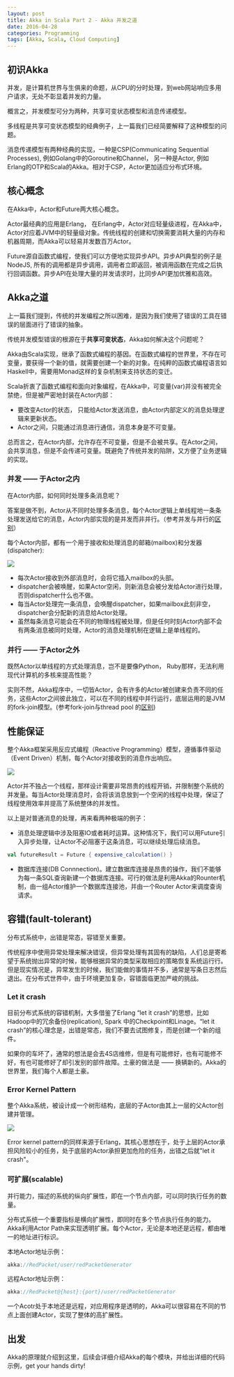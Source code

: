 ```yaml
---
layout: post
title: Akka in Scala Part 2 - Akka 并发之道
date: 2016-04-28
categories: Programming
tags: [Akka, Scala, Cloud Computing]
---
```


## 初识Akka

并发，是计算机世界与生俱来的命题，从CPU的分时处理，到web网站响应多用户请求，无处不彰显着并发的力量。

概言之，并发模型可分为两种，共享可变状态模型和消息传递模型。

多线程是共享可变状态模型的经典例子，上一篇我们已经简要解释了这种模型的问题。

消息传递模型有两种经典的实现，一种是CSP(Communicating Sequential Processes), 例如Golang中的Goroutine和Channel， 另一种是Actor, 例如Erlang的OTP和Scala的Akka。相对于CSP，Actor更加适应分布式环境。

<!--more-->

## 核心概念

在Akka中，Actor和Future两大核心概念。

Actor最经典的应用是Erlang， 在Erlang中，Actor对应轻量级进程，在Akka中，Actor对应着JVM中的轻量级对象。传统线程的创建和切换需要消耗大量的内存和机器周期，而Akka可以轻易并发数百万Actor。

Future源自函数式编程，使我们可以方便地实现异步API。异步API典型的例子是NodeJS, 所有的调用都是异步调用，调用者立即返回，被调用函数在完成之后执行回调函数。异步API在处理大量的并发请求时，比同步API更加优雅和高效。

## Akka之道

上一篇我们提到，传统的并发编程之所以困难，是因为我们使用了错误的工具在错误的层面进行了错误的抽象。

传统并发模型错误的根源在于**共享可变状态**，Akka如何解决这个问题呢？

Akka由Scala实现，继承了函数式编程的基因。在函数式编程的世界里，不存在可变量，要获得一个新的值，就需要创建一个新的对象。在纯粹的函数式编程语言如Haskell中，需要用Monad这样的复杂机制来支持状态的变迁。

Scala折衷了函数式编程和面向对象编程，在Akka中，可变量(var)并没有被完全禁绝，但是被严密地封装在Actor内部：

* 要改变Actor的状态， 只能给Actor发送消息，由Actor内部定义的消息处理逻辑来更新状态。
* Actor之间，只能通过消息进行通信，消息本身是不可变量。

总而言之，在Actor内部，允许存在不可变量，但是不会被共享。在Actor之间，会共享消息，但是不会传递可变量。既避免了传统并发的陷阱，又方便了业务逻辑的实现。

### 并发 —— 于Actor之内

在Actor内部，如何同时处理多条消息呢？

答案是做不到，Actor从不同时处理多条消息，每个Actor逻辑上单线程地一条条处理发送给它的消息，Actor内部实现的是并发而非并行。（参考并发与并行的[区别](https://github.com/forhappy/Cplusplus-Concurrency-In-Practice/blob/master/zh/chapter1-Introduction/1.1%20What%20is%20concurrency.md)）

每个Actor内部，都有一个用于接收和处理消息的邮箱(mailbox)和分发器(dispatcher):

![](/images/actor-dispatcher.png)

* 每次Actor接收到外部消息时，会将它插入mailbox的头部。
* dispatcher会被唤醒，如果Actor空闲，则新消息会被分发给Actor进行处理，否则dispatcher什么也不做。
* 每当Actor处理完一条消息，会唤醒dispatcher，如果mailbox此刻非空，dispatcher会分配新的消息给Actor处理。
* 虽然每条消息可能会在不同的物理线程被处理，但是任何时刻Actor内部不会有两条消息被同时处理，Actor的消息处理机制在逻辑上是单线程的。


### 并行 —— 于Actor之外

既然Actor以单线程的方式处理消息，岂不是要像Python， Ruby那样，无法利用现代计算机的多核来提高性能？

实则不然，Akka程序中，一切皆Actor，会有许多的Actor被创建来负责不同的任务，这些Actor之间彼此独立，可以在不同的线程中并行运行，底层运用的是JVM的fork-join模型。(参考fork-join与thread pool 的[区别](http://stackoverflow.com/questions/7926864/how-is-the-fork-join-framework-better-than-a-thread-pool))

## 性能保证

整个Akka框架采用反应式编程（Reactive Programming）模型，遵循事件驱动（Event Driven）机制，每个Actor对接收到的消息作出响应。

![](/images/reactive-programming.png)

Actor并不独占一个线程，那样设计需要非常昂贵的线程开销，并限制整个系统的并发量。每当Actor处理消息时，会将该消息放到一个空闲的线程中处理，保证了线程使用效率并提高了系统整体的并发性。

以上是对普通消息的处理，再来看两种极端的例子：

* 消息处理逻辑中涉及阻塞IO或者耗时运算。这种情况下，我们可以用Future引入异步处理，让Actor不必阻塞于这条消息，可以继续处理后续消息。

```scala
val futureResult = Future { expensive_calculation() }
```

* 数据库连接(DB Connnection)。建立数据库连接是昂贵的操作，我们不能够为每一条SQL查询新建一个数据库连接。可行的做法是利用Akka的Rounter机制，由一组Actor维护一个数据库连接池，并由一个Router Actor来调度查询请求。

## 容错(fault-tolerant)

分布式系统中，出错是常态，容错至关重要。

传统程序中使用异常处理来解决错误，但异常处理有其固有的缺陷，人们总是寄希望于系统抛出异常的时候，能够根据异常的类型采取相应的策略恢复系统运行行。但是现实情况是，异常发生的时候，我们能做的事情并不多，通常是写条日志然后退出。在分布式世界中，由于环境更加复杂，容错面临更加严峻的挑战。

### Let it crash

目前分布式系统的容错机制，大多借鉴了Erlang “let it crash”的思想，比如Hadoop中的冗余备份(replication), Spark 中的Checkpoint和Linage。“let it crash”的核心理念是，出错是常态，我们不要去试图修复，而是创建一个新的组件。

如果你的车坏了，通常的想法是会去4S店维修，但是有可能修好，也有可能修不好，有也可能修好了却引发别的部件故障。土豪的做法是 —— 换辆新的。Akka的世界里，我们每个人都是土豪。

### Error Kernel Pattern

整个Akka系统，被设计成一个树形结构，底层的子Actor由其上一层的父Actor创建并管理。

![](/images/error-kernel-pattern.png)

Error kernel pattern的同样来源于Erlang，其核心思想在于，处于上层的Actor承担风险较小的任务，处于底层的Actor承担更加危险的任务，出错之后就"let it crash"。

### 可扩展(scalable)

并行能力，描述的系统的纵向扩展性，即在一个节点内部，可以同时执行任务的数量。

分布式系统一个重要指标是横向扩展性，即同时在多个节点执行任务的能力。Akka利用Actor Path来实现透明扩展。每个Actor，无论是本地还是远程，都由唯一的地址进行标识。

本地Actor地址示例：

```scala
akka://RedPacket/user/redPacketGenerator
```
远程Actor地址示例：

```scala
akka://RedPacket@{host}:{port}/user/redPacketGenerator
```
一个Acotr处于本地还是远程，对应用程序是透明的，Akka可以很容易在不同的节点上面创建Actor，实现了整体的高扩展性。

## 出发

Akka的原理就介绍到这里，后续会详细介绍Akka的每个模块，并给出详细的代码示例，get your hands dirty!
